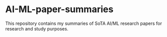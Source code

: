 # AI-ML-paper-summaries
This repository contains my summaries of SoTA AI/ML research papers for research and study purposes. 
